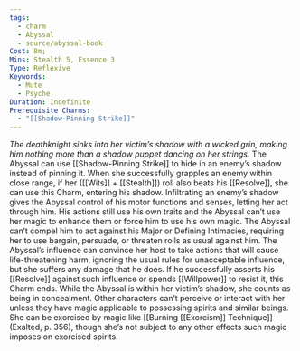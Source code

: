 ```yaml
---
tags:
  - charm
  - Abyssal
  - source/abyssal-book
Cost: 8m; 
Mins: Stealth 5, Essence 3
Type: Reflexive
Keywords:
  - Mute
  - Psyche
Duration: Indefinite
Prerequisite Charms:
  - "[[Shadow-Pinning Strike]]"
---
```

*The deathknight sinks into her victim’s shadow with a wicked grin, making him nothing more than a shadow puppet dancing on her strings.*
The Abyssal can use [[Shadow-Pinning Strike]] to hide in an enemy’s shadow instead of pinning it. When she successfully grapples an enemy within close range, if her ([[Wits]] + [[Stealth]]) roll also beats his [[Resolve]], she can use this Charm, entering his shadow.
Infiltrating an enemy’s shadow gives the Abyssal control of his motor functions and senses, letting her act through him. His actions still use his own traits and the Abyssal can’t use her magic to enhance them or force him to use his own magic. The Abyssal can’t compel him to act against his Major or Defining Intimacies, requiring her to use bargain, persuade, or threaten rolls as usual against him.
The Abyssal’s influence can convince her host to take actions that will cause life-threatening harm, ignoring the usual rules for unacceptable influence, but she suffers any damage that he does. If he successfully asserts his [[Resolve]] against such influence or spends [[Willpower]] to resist it, this Charm ends.
While the Abyssal is within her victim’s shadow, she counts as being in concealment. Other characters can’t perceive or interact with her unless they have magic applicable to possessing spirits and similar beings. She can be exorcised by magic like [[Burning [[Exorcism]] Technique]] (Exalted, p. 356), though she’s not subject to any other effects such magic imposes on exorcised spirits.
